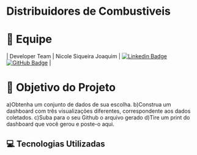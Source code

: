 # Distribuidores de Combustiveis
# 👥 Equipe
| Developer Team  | Nicole Siqueira Joaquim               |         [![Linkedin Badge](https://img.shields.io/badge/Linkedin-blue?style=flat-square&logo=Linkedin&logoColor=white)](https://www.linkedin.com/in/nicole-siqueira-2538b1252?trk=contact-info) [![GitHub Badge](https://img.shields.io/badge/GitHub-111217?style=flat-square&logo=github&logoColor=white)](https://github.com/NicoleJoaquim/)        |
# 🎯 Objetivo do Projeto
a)Obtenha um conjunto de dados de sua escolha. 
b)Construa um dashboard com três visualizações diferentes, correspondente aos dados coletados. 
c)Suba para o seu Github o arquivo gerado
d)Tire um print do dashboard  que você gerou  e poste-o aqui.
## 💻 Tecnologias Utilizadas
